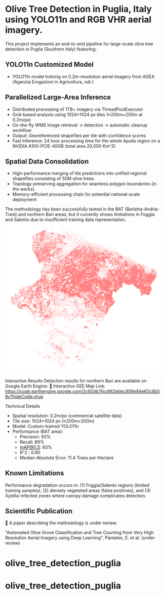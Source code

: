 # Olive Tree Detection in Puglia, Italy using YOLO11n and RGB VHR aerial imagery.

This project implements an end-to-end pipeline for large-scale olive tree detection in Puglia (Southern Italy) featuring:
 ## YOLO11n Customized Model
 - YOLO11n model training on 0.2m-resolution aerial imagery from AGEA (Agenzia Erogazioni in Agricoltura, ndr.)
## Parallelized Large-Area Inference
 - Distributed processing of 1TB+ imagery via ThreadPoolExecutor
 - Grid-based analysis using 1024×1024 px tiles (≈200m×200m at 0.2m/px)
 - On-the-fly WMS image retrieval → detection → automatic cleanup workflow
 - Output: Georeferenced shapefiles per tile with confidence scores
 - Fast Inference: 24 hour processing time for the whole Apulia region on a NVIDIA A100-PCIE-40GB (total area 20,000 Km^2)
## Spatial Data Consolidation
 - High-performance merging of tile predictions into unified regional shapefiles consisting of 50M olive trees.
 - Topology-preserving aggregation for seamless polygon boundaries (in the works).
 - Memory-efficient processing chain for potential national-scale deployment

The methodology has been successfully tested in the BAT (Barletta-Andria-Trani) and northern Bari areas, but it currently shows limitations in Foggia and Salento due to insufficient training data representation.
![Esempio di rilevamento ulivi](assets/YOLO_BAT.png) <!-- Aggiungi una foto esemplificativa se disponibile -->

Interactive Results
Detection results for northern Bari are available on Google Earth Engine:
🔗 Interactive GEE Map Link:
https://code.earthengine.google.com/2c92db76cdf42ebbc958e84e63c8b58c?hideCode=true

Technical Details
- Spatial resolution: 0.2m/px (commercial satellite data)
- Tile size: 1024×1024 px (≈200m×200m)
- Model: Custom-trained YOLO11n
- Performance (BAT area):
    - Precision: 93%
    - Recall: 89%
    - mAP@0.5: 93%
    - R^2 : 0.90
    - Median Absolute Error: 11.4 Trees per Hectare

## Known Limitations
Performance degradation occurs in: (1) Foggia/Salento regions (limited training samples), (2) densely vegetated areas (false positives), and (3) Xylella-infected zones where canopy damage complicates detection. 

## Scientific Publication
📄 A paper describing the methodology is under review:

"Automated Olive Grove Classification and Tree Counting from Very High Resolution Aerial Imagery using Deep Learning", Pantaleo, E. et al. (under review)

# olive_tree_detection_puglia
# olive_tree_detection_puglia
